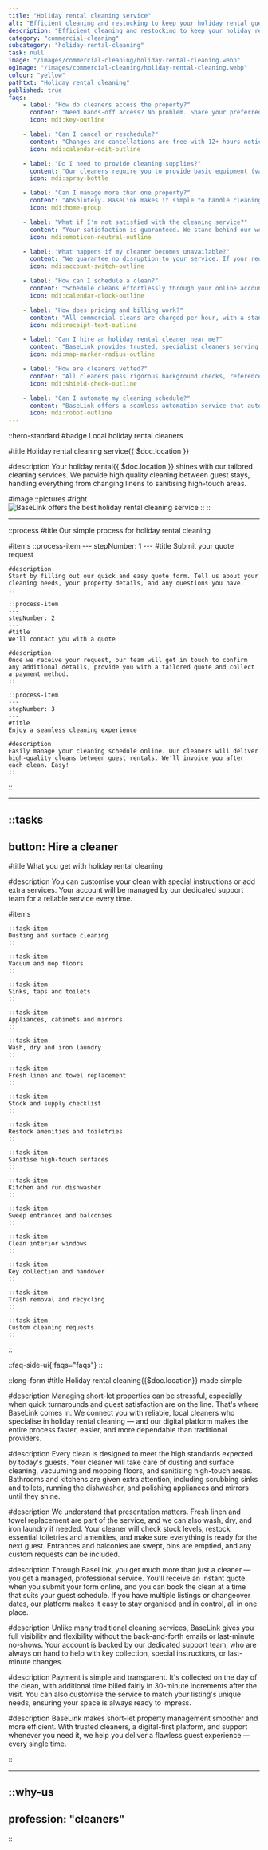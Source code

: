 ```yaml
---
title: "Holiday rental cleaning service"
alt: "Efficient cleaning and restocking to keep your holiday rental guest-ready"
description: "Efficient cleaning and restocking to keep your holiday rental guest-ready"
category: "commercial-cleaning"
subcategory: "holiday-rental-cleaning"
task: null
image: "/images/commercial-cleaning/holiday-rental-cleaning.webp"
ogImage: "/images/commercial-cleaning/holiday-rental-cleaning.webp"
colour: "yellow"
pathtxt: "Holiday rental cleaning"
published: true
faqs:
    - label: "How do cleaners access the property?"
      content: "Need hands-off access? No problem. Share your preferred method – key codes, lockbox combinations, or temporary key arrangements – through our secure booking system. Cleaners follow strict protocols for key collection and return, ensuring your property remains secure."
      icon: mdi:key-outline

    - label: "Can I cancel or reschedule?"
      content: "Changes and cancellations are free with 12+ hours notice. Late cancellations incur a fee, typically at the rate of the first hour to cover allocated cleaner time. Emergency changes? Rest assured, we'll always try to accommodate urgent changes where possible – just contact our support team for assistance."
      icon: mdi:calendar-edit-outline

    - label: "Do I need to provide cleaning supplies?"
      content: "Our cleaners require you to provide basic equipment (vacuum cleaner, mop, and bucket) at your property. You're welcome to supply your own cleaning products, such as sprays and cloths, or we can provide them for a small additional fee. Need restocking of guest supplies like toiletries or kitchen essentials? Just leave instructions with your booking details."
      icon: mdi:spray-bottle

    - label: "Can I manage more than one property?"
      content: "Absolutely. BaseLink makes it simple to handle cleaning for your entire portfolio—whether you have two properties or twenty. During setup, just inform us about your additional listings, and we'll configure your account for seamless management. You'll be able to: schedule individual or recurring cleans for each property, set custom instructions per listing and track all services in one dashboard. No back-and-forth emails — just efficient, centralised control."
      icon: mdi:home-group

    - label: "What if I'm not satisfied with the cleaning service?"
      content: "Your satisfaction is guaranteed. We stand behind our work with a 24-hour re-clean guarantee at no extra cost. Simply notify us within 24 hours of service completion, and we'll promptly return to address any issues. To help us maintain high standards, you can rate your cleaner after each service and request a different cleaning professional for future bookings if preferred."
      icon: mdi:emoticon-neutral-outline

    - label: "What happens if my cleaner becomes unavailable?"
      content: "We guarantee no disruption to your service. If your regular cleaner is unavailable, you'll be promptly notified with options to book a pre-vetted replacement through your account or via our support team. Emergency cover cleaners are always on standby, fully briefed on your property's needs to maintain consistent standards."
      icon: mdi:account-switch-outline

    - label: "How can I schedule a clean?"
      content: "Schedule cleans effortlessly through your online account. Choose between one-time or recurring cleaning services with real-time availability. Easily adjust future bookings or set custom instructions for each property — all managed in one place for complete hosting peace of mind."
      icon: mdi:calendar-clock-outline

    - label: "How does pricing and billing work?"
      content: "All commercial cleans are charged per hour, with a standard two-hour minimum per visit. However, for clients with frequent or multi-property bookings, we can offer flexible arrangements. We use a streamlined invoicing system tailored for businesses — you’ll receive clear, itemised invoices for each clean, and can set up scheduled billing for ongoing services. No messy admin, just reliable, transparent billing built for hosts and property managers."
      icon: mdi:receipt-text-outline

    - label: "Can I hire an holiday rental cleaner near me?"
      content: "BaseLink provides trusted, specialist cleaners serving short-term rental properties across the UK's major cities. Our network of cleaning professionals ensure prompt, reliable service whenever you need it. To confirm availability in your specific area, simply complete our quick online form. You'll receive a personalised quote, along with details about our local cleaning teams familiar with properties like yours. We match you with cleaners based on your location, property type and schedule requirements - taking the guesswork out of finding reliable help. Whether you need regular servicing between guest stays or a one-off deep clean, we've got you covered with convenient, local cleaners designed specifically for holiday rental hosts."
      icon: mdi:map-marker-radius-outline

    - label: "How are cleaners vetted?"
      content: "All cleaners pass rigorous background checks, reference verifications, and in-person interviews to ensure they are able to achieve short-let standards before joining our platform."
      icon: mdi:shield-check-outline

    - label: "Can I automate my cleaning schedule?"
      content: "BaseLink offers a seamless automation service that automatically schedules cleans precisely when needed — no manual intervention or additional tools are required from you. Our system intelligently arranges cleaning appointments between check-outs and check-ins, adapting automatically to booking changes or adjusted guest timings. You'll receive confirmations for each scheduled clean. To enable this service, simply contact our team to discuss your requirements."
      icon: mdi:robot-outline
---
```


::hero-standard
#badge
Local holiday rental cleaners

#title
Holiday rental cleaning service{{ $doc.location }}

#description
Your holiday rental{{ $doc.location }} shines with our tailored cleaning services. We provide high quality cleaning between guest stays, handling everything from changing linens to sanitising high-touch areas.

#image
    ::pictures
    #right
    ![BaseLink offers the best holiday rental cleaning service](/images/commercial-cleaning/holiday-rental-cleaning.webp)
    ::
::

---

::process
#title
Our simple process for holiday rental cleaning

#items
    ::process-item
    ---
    stepNumber: 1
    ---
    #title
    Submit your quote request

    #description
    Start by filling out our quick and easy quote form. Tell us about your cleaning needs, your property details, and any questions you have.
    ::
    
    ::process-item
    ---
    stepNumber: 2
    ---
    #title
    We'll contact you with a quote

    #description
    Once we receive your request, our team will get in touch to confirm any additional details, provide you with a tailored quote and collect a payment method.
    ::

    ::process-item
    ---
    stepNumber: 3
    ---
    #title
    Enjoy a seamless cleaning experience

    #description
    Easily manage your cleaning schedule online. Our cleaners will deliver high-quality cleans between guest rentals. We'll invoice you after each clean. Easy!
    ::
::

---

::tasks
---
button: Hire a cleaner
---

#title
What you get with holiday rental cleaning

#description
You can customise your clean with special instructions or add extra services. Your account will be managed by our dedicated support team for a reliable service every time.

#items
    
    ::task-item
    Dusting and surface cleaning
    ::
    
    ::task-item
    Vacuum and mop floors
    ::
    
    ::task-item
    Sinks, taps and toilets
    ::
    
    ::task-item
    Appliances, cabinets and mirrors
    ::
    
    ::task-item
    Wash, dry and iron laundry
    ::
    
    ::task-item
    Fresh linen and towel replacement
    ::
    
    ::task-item
    Stock and supply checklist
    ::
    
    ::task-item
    Restock amenities and toiletries
    ::

    ::task-item
    Sanitise high-touch surfaces
    ::

    ::task-item
    Kitchen and run dishwasher
    ::

    ::task-item
    Sweep entrances and balconies
    ::

    ::task-item
    Clean interior windows
    ::

    ::task-item
    Key collection and handover
    ::

    ::task-item
    Trash removal and recycling
    ::

    ::task-item
    Custom cleaning requests
    ::
::


::faq-side-ui{:faqs="faqs"}
::


::long-form
#title
Holiday rental cleaning{{$doc.location}} made simple

#description
Managing short-let properties can be stressful, especially when quick turnarounds and guest satisfaction are on the line. That's where BaseLink comes in. We connect you with reliable, local cleaners who specialise in holiday rental cleaning — and our digital platform makes the entire process faster, easier, and more dependable than traditional providers.

#description
Every clean is designed to meet the high standards expected by today's guests. Your cleaner will take care of dusting and surface cleaning, vacuuming and mopping floors, and sanitising high-touch areas. Bathrooms and kitchens are given extra attention, including scrubbing sinks and toilets, running the dishwasher, and polishing appliances and mirrors until they shine.

#description
We understand that presentation matters. Fresh linen and towel replacement are part of the service, and we can also wash, dry, and iron laundry if needed. Your cleaner will check stock levels, restock essential toiletries and amenities, and make sure everything is ready for the next guest. Entrances and balconies are swept, bins are emptied, and any custom requests can be included.

#description
Through BaseLink, you get much more than just a cleaner — you get a managed, professional service. You'll receive an instant quote when you submit your form online, and you can book the clean at a time that suits your guest schedule. If you have multiple listings or changeover dates, our platform makes it easy to stay organised and in control, all in one place.

#description
Unlike many traditional cleaning services, BaseLink gives you full visibility and flexibility without the back-and-forth emails or last-minute no-shows. Your account is backed by our dedicated support team, who are always on hand to help with key collection, special instructions, or last-minute changes.

#description
Payment is simple and transparent. It's collected on the day of the clean, with additional time billed fairly in 30-minute increments after the visit. You can also customise the service to match your listing's unique needs, ensuring your space is always ready to impress.

#description
BaseLink makes short-let property management smoother and more efficient. With trusted cleaners, a digital-first platform, and support whenever you need it, we help you deliver a flawless guest experience — every single time.

::

---

::why-us
---
profession: "cleaners"
---
::